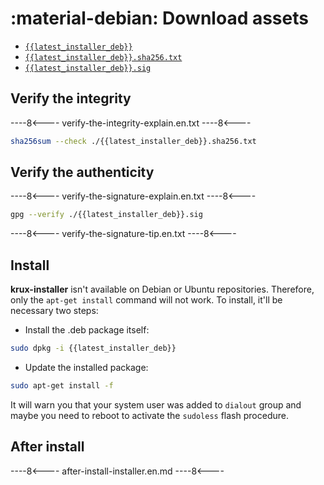 # :material-debian: Download assets
    
* [`{{latest_installer_deb}}`](https://github.com/selfcustody/krux-installer/releases/download/{{latest_installer}}/{{latest_installer_deb}})
* [`{{latest_installer_deb}}.sha256.txt`](https://github.com/selfcustody/krux-installer/releases/download/{{latest_installer}}/{{latest_installer_deb}}.sha256.txt)
* [`{{latest_installer_deb}}.sig`](https://github.com/selfcustody/krux-installer/releases/download/{{latest_installer}}/{{latest_installer_deb}}.sig)

## Verify the integrity

----8<----
verify-the-integrity-explain.en.txt
----8<----

```bash
sha256sum --check ./{{latest_installer_deb}}.sha256.txt
```
    
## Verify the authenticity

----8<----
verify-the-signature-explain.en.txt
----8<----

```bash
gpg --verify ./{{latest_installer_deb}}.sig
```

----8<----
verify-the-signature-tip.en.txt
----8<----
    
## Install

**krux-installer** isn't available on Debian or Ubuntu repositories.
Therefore, only the `apt-get install` command will not work. 
To install, it'll be necessary two steps:

- Install the .deb package itself:

```bash
sudo dpkg -i {{latest_installer_deb}}
```

- Update the installed package:

```bash
sudo apt-get install -f
```

It will warn you that your system user was added to `dialout` group and maybe you need to reboot
to activate the `sudoless` flash procedure.

## After install

----8<----
after-install-installer.en.md
----8<----
